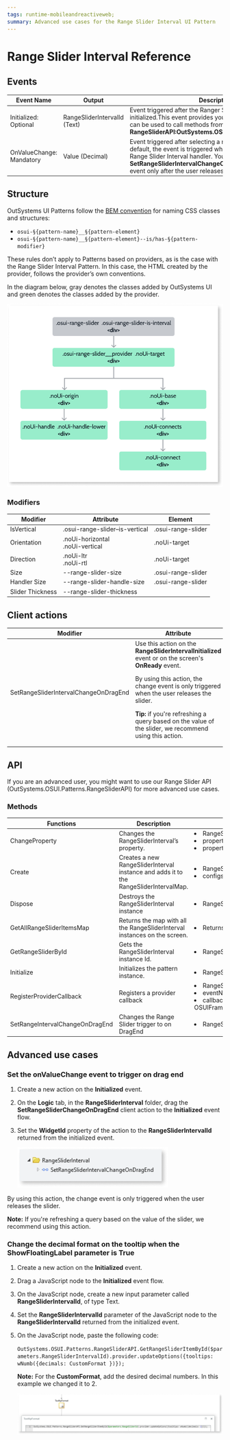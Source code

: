 ```yaml
---
tags: runtime-mobileandreactiveweb; 
summary: Advanced use cases for the Range Slider Interval UI Pattern
---
```


# Range Slider Interval Reference

## Events

|**Event Name** |  **Output** |  **Description**  |
|---|---|---|
|Initialized: Optional| RangeSliderIntervalId (Text) | Event triggered after the Ranger Slider Interval is initialized.This event provides you with the element Id that can be used to call methods from the **RangeSliderAPI:OutSystems.OSUI.Patterns.RangeSliderAPI**|
|OnValueChange: Mandatory|Value (Decimal)|Event triggered after selecting a new value on the slider. By default, the event is triggered while the user is dragging the Range Slider Interval handler. You can use the **SetRangeSliderIntervalChangeOnDragEnd** to trigger the event only after the user releases it.|

## Structure

OutSystems UI Patterns follow the [BEM convention](http://getbem.com/introduction/) for naming CSS classes and structures: 

* ``osui-§{pattern-name}__§{pattern-element}``
* ``osui-§{pattern-name}__§{pattern-element}--is/has-§{pattern-modifier}``

These rules don’t apply to Patterns based on providers, as is the case with the Range Slider Interval Pattern. In this case, the HTML created by the provider, follows the provider’s own conventions. 

In the diagram below, gray denotes the classes added by OutSystems UI and green denotes the classes added by the provider.

![Structure](images/rangesliderinterval-diag.png)

### Modifiers

|**Modifier** | **Attribute** |  **Element**  |
|---|---|---| 
|IsVertical | .osui-range-slider–is-vertical | .osui-range-slider | 
|Orientation|.noUi-horizontal <br/>.noUi-vertical|.noUi-target| 
|Direction|.noUi-ltr <br/>.noUi-rtl|.noUi-target| 
|Size| --range-slider-size|.osui-range-slider|
|Handler Size|--range-slider-handle-size|.osui-range-slider| 
|Slider Thickness|--range-slider-thickness|| 

## Client actions

|**Modifier** | **Attribute** |  **Element**  |
|---|---|---|
|SetRangeSliderIntervalChangeOnDragEnd|Use this action on the **RangeSliderIntervalInitialized** event or on the screen's **OnReady** event.<p>By using this action, the change event is only triggered when the user releases the slider.</p><p>**Tip:** if you're refreshing a query based on the value of the slider, we recommend using this action.</p>| WidgetId: string| 
 
## API

If you are an advanced user, you might want to use our Range Slider API (OutSystems.OSUI.Patterns.RangeSliderAPI) for more advanced use cases.

### Methods

|**Functions**|**Description**|**Parameters**|
|---|---|---|
|ChangeProperty|Changes the RangeSliderInterval’s property.|<li>RangeSliderId: string</li><li>propertyName: string</li><li>propertyValue: any</li>|
|Create|Creates a new RangeSliderInterval instance and adds it to the RangeSliderIntervalMap.|<li>RangeSliderId: string</li><li>configs: string</li>|
|Dispose|Destroys the RangeSliderInterval instance|<li>RangeSliderId: string</li>|
|GetAllRangeSliderItemsMap|Returns the map with all the RangeSliderInterval instances on the screen.|<li>Returns an array of Ids</li>|
|GetRangeSliderById|Gets the RangeSliderInterval instance Id.|<li>RangeSliderId: string</li>|
|Initialize|Initializes the pattern instance.|<li>RangeSliderId: string</li>|
|RegisterProviderCallback|Registers a provider callback|<li>RangeSliderId: string</li><li>eventName: string</li><li>callback: OSUIFramework.Callbacks.OSGeneric</li>|
|SetRangeIntervalChangeOnDragEnd|Changes the Range Slider trigger to on DragEnd|<li>RangeSliderId: string</li>|

## Advanced use cases

### Set the onValueChange event to trigger on drag end

1. Create a new action on the **Initialized** event.

1. On the **Logic** tab, in the **RangeSliderInterval** folder, drag the **SetRangeSliderChangeOnDragEnd** client action to the **Initialized** event flow.

1. Set the **WidgetId** property of the action to the **RangeSliderIntervalId** returned from the initialized event.

    ![Set onValue Change event](images/rangesliderinterval-ondragend-ss.png)

By using this action, the change event is only triggered when the user releases the slider.

**Note:** If you're refreshing a query based on the value of the slider, we recommend using this action.


### Change the decimal format on the tooltip when the ShowFloatingLabel parameter is True

1. Create a new action on the **Initialized** event.

1. Drag a JavaScript node to the **Initialized** event flow.

1. On the JavaScript node, create a new input parameter called **RangeSliderIntervalId**, of type Text.

1. Set the **RangeSliderIntervalId** parameter of the JavaScript node to the **RangeSliderIntervalId** returned from the initialized event.
1. On the JavaScript node, paste the following code:

    ``OutSystems.OSUI.Patterns.RangeSliderAPI.GetRangeSliderItemById($parameters.RangeSliderIntervalId).provider.updateOptions({tooltips: wNumb({decimals: CustomFormat })});``

    **Note:** For the **CustomFormat**, add the desired decimal numbers. In this example we changed it to 2.

    ![Change Custom Format](images/rangesliderinterval-format-ss.png)
